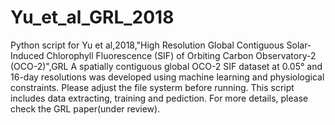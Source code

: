 # Yu_et_al_GRL_2018
Python script for Yu et al,2018,"High Resolution Global Contiguous Solar-Induced Chlorophyll Fluorescence (SIF) of Orbiting Carbon Observatory-2 (OCO-2)",GRL
A spatially contiguous global OCO-2 SIF dataset at 0.05° and 16-day resolutions was developed using machine learning and physiological constraints.
Please adjust the file systerm before running.
This script includes data extracting, training and pediction.
For more details, please check the GRL paper(under review).
